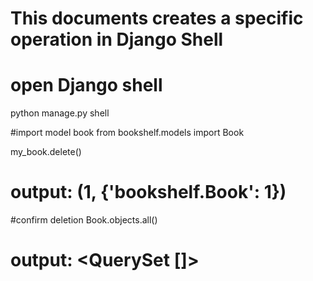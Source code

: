 # This documents creates a specific operation in Django Shell

# open Django shell
python manage.py shell

#import model book
from bookshelf.models import Book

my_book.delete()
# output: (1, {'bookshelf.Book': 1})

#confirm deletion
Book.objects.all()

# output: <QuerySet []>

